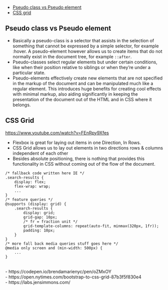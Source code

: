 - [Pseudo class vs Pseudo element](#pseudo)
- [CSS grid](#cssgrid)

## Pseudo class vs Pseudo element <a name="pseudo"></a>
- Basically a pseudo-class is a selector that assists in the selection of something that cannot be expressed by a simple selector, for example :hover. A pseudo-element however allows us to create items that do not normally exist in the document tree, for example ```::after```.<br />
- Pseudo-classes select regular elements but under certain conditions, like when their position relative to siblings or when they’re under a particular state.<br />
- Pseudo-elements effectively create new elements that are not specified in the markup of the document and can be manipulated much like a regular element. This introduces huge benefits for creating cool effects with minimal markup, also aiding significantly in keeping the presentation of the document out of the HTML and in CSS where it belongs.<br />

## CSS Grid <a name="cssgrid"></a>
https://www.youtube.com/watch?v=FEnRpy9Xfes<br />
- Flexbox is great for laying out items in one Direction, In Rows.<br />
- CSS Grid allows us to lay out elements in two directions rows & columns independent of each other<br />
- Besides absolute positioning, there is nothing that provides this functionality in CSS without coming out of the flow of the document.<br />
```
/* fallback code written here IE */
.search-results {
	display: flex;
	flex-wrap: wrap;
	... 
}
/* feature queries */
@supports (display: grid) {
	.search-results {
		display: grid;
		grid-gap: 10px;
		/* fr = fraction unit */
		grid-template-columns: repeat(auto-fit, minmax(320px, 1fr));
		padding: 10px;
	}
}
/* more fall back media queries stuff goes here */
@media only screen and (min-width: 500px) {
	...
}
```
<br />
- https://codepen.io/brendamarienyc/pen/oZMxOY<br />
- https://open.nytimes.com/bootstrap-to-css-grid-87b3f5f830e4<br />
- https://labs.jensimmons.com/
